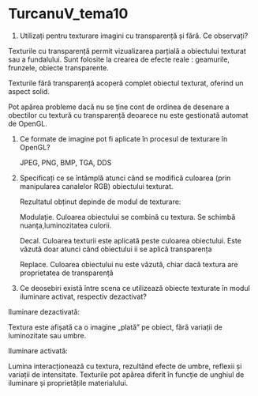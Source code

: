 # TurcanuV_tema10

1. Utilizați pentru texturare imagini cu transparență și fără. Ce observați?

Texturile cu transparență permit vizualizarea parțială a obiectului texturat sau a fundalului. Sunt folosite la  crearea de efecte reale : geamurile, frunzele, obiecte transparente.

Texturile fără transparență acoperă complet obiectul texturat, oferind un aspect solid.

Pot apărea probleme dacă nu se ține cont de ordinea de desenare a obectilor cu textură cu transparență deoarece nu este gestionată automat de OpenGL.

1. Ce formate de imagine pot fi aplicate în procesul de texturare în
OpenGL?
    
    JPEG, PNG, BMP, TGA, DDS
    

1. Specificați ce se întâmplă atunci când se modifică culoarea (prin
manipularea canalelor RGB) obiectului texturat.
    
    Rezultatul obținut depinde de modul de texturare:
    
    Modulație. Culoarea obiectului se combină cu textura. Se schimbă nuanța,luminozitatea culorii.
    
    Decal. Culoarea texturii este aplicată peste culoarea obiectului. Este văzută doar atunci când obiectului ii se aplică transparența
    
    Replace. Culoarea obiectului nu este văzută, chiar dacă textura are proprietatea de transparență
    
2. Ce deosebiri există între scena ce utilizează obiecte texturate în modul
iluminare activat, respectiv dezactivat?

Iluminare dezactivată:

Textura este afișată ca o imagine „plată” pe obiect, fără variații de luminozitate sau umbre.

Iluminare activată:

Lumina interacționează cu textura, rezultând efecte de umbre, reflexii și variații de intensitate. Texturile pot apărea diferit în funcție de unghiul de iluminare și proprietățile materialului.